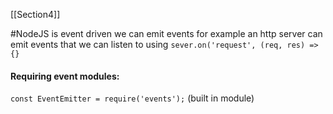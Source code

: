 [[Section4]]

#NodeJS is event driven we can emit events for example an http server can emit events that we can listen to using `sever.on('request', (req, res) => {}` 
#### Requiring event modules:
`const EventEmitter = require('events');` (built in module)
